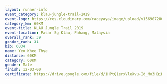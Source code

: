 ```yaml
---
layout: runner-info 
event_category: klau-jungle-trail-2019 
event-logo: https://res.cloudinary.com/raceyaya/image/upload/v1569072808/logo/klau-image_qwwxyw.png
category_km: 60KM 
event-title: KLAU Jungle Trail 2019 
event-location: Pasar Sg Klau, Pahang, Malaysia 
overall_rank: 39
gender_rank: 31
bib: 6034
name: Yeo Khee Thye
distance: 60KM
category: 60KM
gender: Male
finish: 12-03-00
certificate: https://drive.google.com/file/d/1HPtQ1erxVleXvu-Id_Mo3HQiKZgMre-v/view?usp=sharing
---
```

